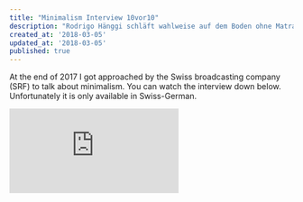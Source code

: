 ```yaml
---
title: "Minimalism Interview 10vor10"
description: "Rodrigo Hänggi schläft wahlweise auf dem Boden ohne Matratze und trägt selbst bei Eis und Schnee keine Winterjacke. Der 30-jährige Softwareprogrammierer ist Minimalist und sucht das Glück im Verzicht..."
created_at: '2018-03-05'
updated_at: '2018-03-05'
published: true
---
```


At the end of 2017 I got approached by the Swiss broadcasting company (SRF) to talk about minimalism. You can watch the interview down below. Unfortunately it is only available in Swiss-German.

<div class="video-container">
  <iframe src="https://www.youtube.com/embed/kXajtrfcR1E" frameborder="0" allow="autoplay; encrypted-media" allowfullscreen></iframe>
</div>
